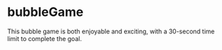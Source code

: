 # bubbleGame
This bubble game is both enjoyable and exciting, with a 30-second time limit to complete the goal.
